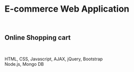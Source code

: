 <h1>E-commerce Web Application</h1> <br>
<h2>Online Shopping cart</h2> <br>

HTML, CSS, Javascript, AJAX, jQuery, Bootstrap <br>
Node.js, Mongo DB 
